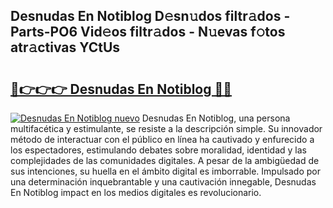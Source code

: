 ## Desnudas En Notiblog D𝚎sn𝚞dos filtr𝚊dos - Parts-PO6 Vid𝚎os filtr𝚊dos - N𝚞evas f𝚘tos atr𝚊ctivas YCtUs

# <h2><a href="http://mbcjma.tromn.icu/?c=Desnudas+En+Notiblog">🔗👉👉👉 Desnudas En Notiblog 🔗🔗</a></h2>

[![Desnudas En Notiblog nuevo](https://i.imgur.com/pEAQMta.gif)](http://mbcjma.tromn.icu/?c=Desnudas+En+Notiblog)
Desnudas En Notiblog, una persona multifacética y estimulante, se resiste a la descripción simple. Su innovador método de interactuar con el público en línea ha cautivado y enfurecido a los espectadores, estimulando debates sobre moralidad, identidad y las complejidades de las comunidades digitales. A pesar de la ambigüedad de sus intenciones, su huella en el ámbito digital es imborrable. Impulsado por una determinación inquebrantable y una cautivación innegable, Desnudas En Notiblog impact en los medios digitales es revolucionario.
